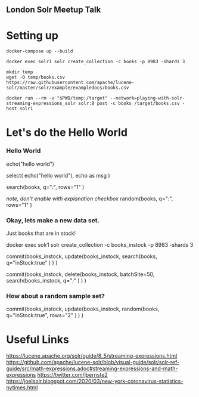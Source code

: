 London Solr Meetup Talk
--------------------------


# Setting up

```
docker-compose up --build

docker exec solr1 solr create_collection -c books -p 8983 -shards 3

mkdir temp
wget -O temp/books.csv https://raw.githubusercontent.com/apache/lucene-solr/master/solr/example/exampledocs/books.csv

docker run --rm -v "$PWD/temp:/target" --network=playing-with-solr-streaming-expressions_solr solr:8 post -c books /target/books.csv -host solr1
```

# Let's do the Hello World

### Hello World

echo("hello world")

select(
  echo("hello world"),
  echo as msg
)

search(books,
     q="*:*",
     rows="1"
)

_note, don't enable with explanation checkbox_
random(books,
     q="*:*",
     rows="1"
)

### Okay, lets make a new data set.

Just books that are in stock!

docker exec solr1 solr create_collection -c books_instock -p 8983 -shards 3

commit(books_instock,
  update(books_instock,
    search(books,
         q="inStock:true"
    )
  )
)



commit(books_instock,
  delete(books_instock, batchSite=50,
    search(books_instock,
          q="*:*"
    )
  )
)

### How about a random sample set?

commit(books_instock,
  update(books_instock,
    random(books,
         q="inStock:true",
         rows="2"
    )
  )
)







# Useful Links
https://lucene.apache.org/solr/guide/8_5/streaming-expressions.html
https://github.com/apache/lucene-solr/blob/visual-guide/solr/solr-ref-guide/src/math-expressions.adoc#streaming-expressions-and-math-expressions
https://twitter.com/jbernste2
https://joelsolr.blogspot.com/2020/03/new-york-coronavirus-statistics-nytimes.html
